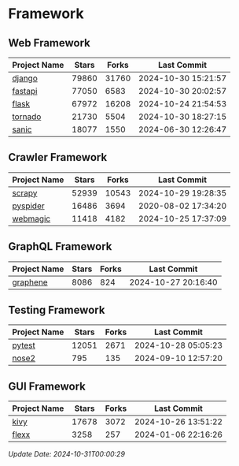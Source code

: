 # Framework

## Web Framework
| Project Name | Stars | Forks | Last Commit |
| ------------ | ----- | ----- | ----------- |
| [django](https://github.com/django/django) | 79860 | 31760 | 2024-10-30 15:21:57 |
| [fastapi](https://github.com/fastapi/fastapi) | 77050 | 6583 | 2024-10-30 20:02:57 |
| [flask](https://github.com/pallets/flask) | 67972 | 16208 | 2024-10-24 21:54:53 |
| [tornado](https://github.com/tornadoweb/tornado) | 21730 | 5504 | 2024-10-30 18:27:15 |
| [sanic](https://github.com/sanic-org/sanic) | 18077 | 1550 | 2024-06-30 12:26:47 |

## Crawler Framework
| Project Name | Stars | Forks | Last Commit |
| ------------ | ----- | ----- | ----------- |
| [scrapy](https://github.com/scrapy/scrapy) | 52939 | 10543 | 2024-10-29 19:28:35 |
| [pyspider](https://github.com/binux/pyspider) | 16486 | 3694 | 2020-08-02 17:34:20 |
| [webmagic](https://github.com/code4craft/webmagic) | 11418 | 4182 | 2024-10-25 17:37:09 |

## GraphQL Framework
| Project Name | Stars | Forks | Last Commit |
| ------------ | ----- | ----- | ----------- |
| [graphene](https://github.com/graphql-python/graphene) | 8086 | 824 | 2024-10-27 20:16:40 |

## Testing Framework
| Project Name | Stars | Forks | Last Commit |
| ------------ | ----- | ----- | ----------- |
| [pytest](https://github.com/pytest-dev/pytest) | 12051 | 2671 | 2024-10-28 05:05:23 |
| [nose2](https://github.com/nose-devs/nose2) | 795 | 135 | 2024-09-10 12:57:20 |

## GUI Framework
| Project Name | Stars | Forks | Last Commit |
| ------------ | ----- | ----- | ----------- |
| [kivy](https://github.com/kivy/kivy) | 17678 | 3072 | 2024-10-26 13:51:22 |
| [flexx](https://github.com/flexxui/flexx) | 3258 | 257 | 2024-01-06 22:16:26 |

*Update Date: 2024-10-31T00:00:29*